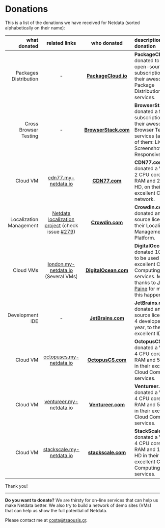 # Donations

This is a list of the donations we have received for Netdata (sorted alphabetically on their name):

| what donated|related links|who donated|description of the donation|
|-----------:|:-----------:|:---------:|:--------------------------|
| Packages Distribution|-|**[PackageCloud.io](https://packagecloud.io/)**|**PackageCloud.io** donated to a free open-source subscription to their awesome Package Distribution services.|
| Cross Browser Testing|-|**[BrowserStack.com](https://www.browserstack.com/)**|**BrowserStack.com** donated a free subscription to their awesome Browser Testing services (all three of them: Live, Screenshots, Responsive).|
| Cloud VM|[cdn77.my-netdata.io](http://cdn77.my-netdata.io)|**[CDN77.com](https://www.cdn77.com/)**|**CDN77.com** donated a VM with 2 CPU cores, 4GB RAM and 20GB HD, on their excellent CDN network.|
| Localization Management|[Netdata localization project](https://crowdin.com/project/netdata) (check issue [#279](https://github.com/netdata/netdata/issues/279))|**[Crowdin.com](https://crowdin.com/)**|**Crowdin.com** donated an open source license to their Localization Management Platform.|
| Cloud VMs|[london.my-netdata.io](https://london.my-netdata.io) (Several VMs)|**[DigitalOcean.com](https://www.digitalocean.com/)**|**DigitalOcean.com** donated 1000 USD to be used in their excellent Cloud Computing services. Many thanks to [Justin Paine](https://github.com/xxdesmus) for making this happen.|
| Development IDE|-|**[JetBrains.com](https://www.jetbrains.com/)**|**JetBrains.com** donated an open source license for 4 developers  for 1 year, to their excellent IDEs.|
| Cloud VM|[octopuscs.my-netdata.io](https://octopuscs.my-netdata.io)|**[OctopusCS.com](https://octopuscs.com/)**|**OctopusCS.com** donated a VM with 4 CPU cores, 16GB RAM and 50GB HD in their excellent Cloud Computing services.|
| Cloud VM|[ventureer.my-netdata.io](https://ventureer.my-netdata.io)|**[Ventureer.com](https://ventureer.com/)**|**Ventureer.com** donated a VM with 4 CPU cores, 8GB RAM and 50GB HD in their excellent Cloud Computing services.|
| Cloud VM|[stackscale.my-netdata.io](https://stackscale.my-netdata.io)|**[stackscale.com](https://www.stackscale.com/)**|**StackScale.com** donated a VM with 4 CPU cores, 16GB RAM and 100GB HD in their excellent Cloud Computing services.|

Thank you!

---

**Do you want to donate?** We are thirsty for on-line services that can help us make Netdata better. We also try to build a network of demo sites (VMs) that can help us show the full potential of Netdata.

Please contact me at costa@tsaousis.gr.

